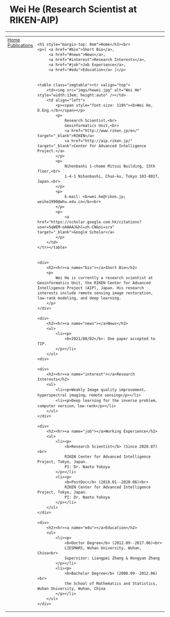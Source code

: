 <html>

<head>
    <meta http-equiv="Content-Type" content="text/html;charset=utf-8" />
    <link rel="stylesheet" type="text/css" href="style.css" />
    <title>Wei He (Research Scientist at RIKEN-AIP)</title>
</head>

<body>
<table summary="Table for page layout." id="tlayout">
<tr valign="top">
<h1 style="padding-left: 0.5em">Wei He (Research Scientist at RIKEN-AIP)</h1><hr>
<td id="layout-menu">
    <div class="menu-item"><a href="index.html" class="current">Home</a></div>
    <div class="menu-item"><a href="publication.html">Publications</a></div>
</td>
<td id="layout-content">

    <h1 style="margin-top: 0em">Home</h1><br>
    <p>[ <a href="#bio">Short Bio</a>,
         <a href="#news">News</a>,
         <a href="#interest">Research Interests</a>,
         <a href="#job">Job Experience</a>,
         <a href="#edu">Education</a> ]</p>

    
    <table class="imgtable"><tr valign="top">
        <td><img src="imgs/hewei.jpg" alt="Wei He" style="width:13em; height:auto" /></td>
        <td align="left">
            <p><span style="font-size: 110%"><b>Wei He, D.Eng.</b></span></p>
            <p>
                Research Scientist,<br>
                Geoinformatics Unit,<br>
                <a href="http://www.riken.jp/en/" target="_blank">RIKEN</a>
                <a href="http://aip.riken.jp/" target="_blank">Center for Advanced Intelligence Project.</a>
            </p>
            <p>
                Nihonbashi 1-chome Mitsui Building, 15th floor,<br>
                1-4-1 Nihonbashi, Chuo-ku, Tokyo 103-0027, Japan.<br>
            </p>
            <p>
                E-mail: <b>wei.he@riken.jp; weihe1990@whu.edu.cn</b><br>
            </p>
            <p>
                <a href="https://scholar.google.com.hk/citations?user=5qWEM-oAAAAJ&hl=zh-CN&oi=sra" target="_blank">Google Scholar</a>
            </p>
        </td>
    </tr></table>
    
    
    <div>
        <h2><hr><a name="bio"></a>Short Bio</h2>
        <p>
            Wei He is currently a research scientist at Geoinformatics Unit, the RIKEN Center for Advanced Intelligence Project (AIP), Japan. His research interests include remote sensing image restoration, low-rank modeling, and deep learning.
        </p>
    </div>
    
    <div>
        <h2><hr><a name="news"></a>News</h2>
        <ul>
            <li><p>
                <b>2021/08/02</b>: One paper accepted to TIP.
            </p></li>
        </ul>
    <div>
            
    <div>
        <h2><hr><a name="interest"></a>Research Interests</h2>
        <ul>
            <li><p>Weakly Image quality improvement，hyperspectral imaging，remote sensing</p></li>
            <li><p>Deep learning for the inverse problem，computer version，low-rank</p></li>
        </ul>
    </div>

    <div>
        <h2><hr><a name="job"></a>Working Experience</h2>
        <ul>
            <li><p>
                <b>Research Scientist</b> (Since 2020.07)<br>
                RIKEN Center for Advanced Intelligence Project, Tokyo, Japan.
                PI: Dr. Naoto Yokoya   
            </p></li>
            <li><p>
                <b>PostDoc</b> (2018.01--2020.06)<br>
                RIKEN Center for Advanced Intelligence Project, Tokyo, Japan.
                PI: Dr. Naoto Yokoya 
            </p></li>
        </ul>
    </div>

    <div>
        <h2><hr><a name="edu"></a>Education</h2>
        <ul>
            <li><p>
                <b>Doctor Degree</b> (2012.09--2017.06)<br>
                LIESMARS, Wuhan University, Wuhan, China<br>
                Supervisor: Liangpei Zhang & Hongyan Zhang
            </p></li>
            <li><p>
                <b>Bachelor Degree</b> (2008.09--2012.06)<br>
                the School of Mathematics and Statistics, Wuhan University, Wuhan, China 
            </p></li>
        </ul>
    </div>
